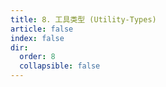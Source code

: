 ```yaml
---
title: 8. 工具类型 (Utility-Types)
article: false
index: false
dir:
  order: 8
  collapsible: false
---
```

